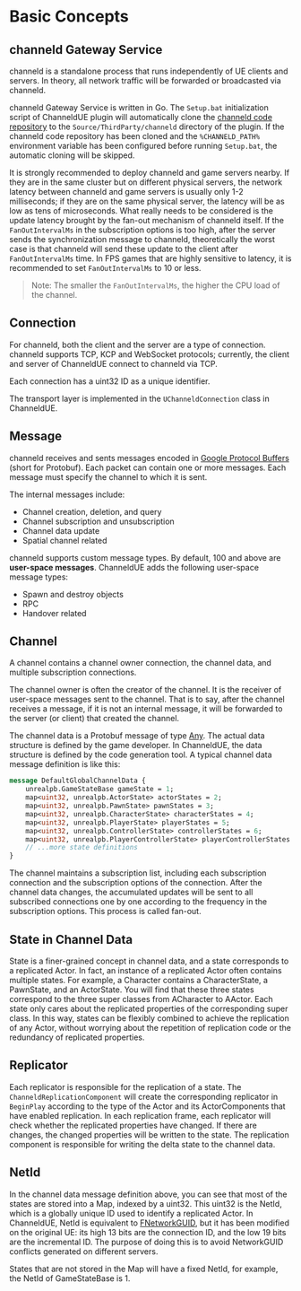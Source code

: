 # Basic Concepts
## channeld Gateway Service
channeld is a standalone process that runs independently of UE clients and servers. In theory, all network traffic will be forwarded or broadcasted via channeld.

channeld Gateway Service is written in Go. The `Setup.bat` initialization script of ChanneldUE plugin will automatically clone the [channeld code repository](https://github.com/channeldorg/channeld) to the `Source/ThirdParty/channeld` directory of the plugin. If the channeld code repository has been cloned and the `%CHANNELD_PATH%` environment variable has been configured before running `Setup.bat`, the automatic cloning will be skipped.

It is strongly recommended to deploy channeld and game servers nearby. If they are in the same cluster but on different physical servers, the network latency between channeld and game servers is usually only 1-2 milliseconds; if they are on the same physical server, the latency will be as low as tens of microseconds. What really needs to be considered is the update latency brought by the fan-out mechanism of channeld itself. If the `FanOutIntervalMs` in the subscription options is too high, after the server sends the synchronization message to channeld, theoretically the worst case is that channeld will send these update to the client after `FanOutIntervalMs` time. In FPS games that are highly sensitive to latency, it is recommended to set `FanOutIntervalMs` to 10 or less.

>Note: The smaller the `FanOutIntervalMs`, the higher the CPU load of the channel.

## Connection
For channeld, both the client and the server are a type of connection. channeld supports TCP, KCP and WebSocket protocols; currently, the client and server of ChanneldUE connect to channeld via TCP.

Each connection has a uint32 ID as a unique identifier.

The transport layer is implemented in the `UChanneldConnection` class in ChanneldUE.

## Message
channeld receives and sents messages encoded in [Google Protocol Buffers](https://protobuf.dev/) (short for Protobuf). Each packet can contain one or more messages. Each message must specify the channel to which it is sent.

The internal messages include:
- Channel creation, deletion, and query
- Channel subscription and unsubscription
- Channel data update
- Spatial channel related

channeld supports custom message types. By default, 100 and above are **user-space messages**. ChanneldUE adds the following user-space message types:
- Spawn and destroy objects
- RPC
- Handover related

## Channel
A channel contains a channel owner connection, the channel data, and multiple subscription connections.

The channel owner is often the creator of the channel. It is the receiver of user-space messages sent to the channel. That is to say, after the channel receives a message, if it is not an internal message, it will be forwarded to the server (or client) that created the channel.

The channel data is a Protobuf message of type [Any](https://protobuf.dev/programming-guides/proto3/#any). The actual data structure is defined by the game developer. In ChanneldUE, the data structure is defined by the code generation tool. A typical channel data message definition is like this:
```protobuf
message DefaultGlobalChannelData {
    unrealpb.GameStateBase gameState = 1;
    map<uint32, unrealpb.ActorState> actorStates = 2;
    map<uint32, unrealpb.PawnState> pawnStates = 3;
    map<uint32, unrealpb.CharacterState> characterStates = 4;
    map<uint32, unrealpb.PlayerState> playerStates = 5;
    map<uint32, unrealpb.ControllerState> controllerStates = 6;
    map<uint32, unrealpb.PlayerControllerState> playerControllerStates = 7;
    // ...more state definitions
}
```

The channel maintains a subscription list, including each subscription connection and the subscription options of the connection.
After the channel data changes, the accumulated updates will be sent to all subscribed connections one by one according to the frequency in the subscription options. This process is called fan-out.

## State in Channel Data
State is a finer-grained concept in channel data, and a state corresponds to a replicated Actor. In fact, an instance of a replicated Actor often contains multiple states. For example, a Character contains a CharacterState, a PawnState, and an ActorState. You will find that these three states correspond to the three super classes from ACharacter to AActor. Each state only cares about the replicated properties of the corresponding super class. In this way, states can be flexibly combined to achieve the replication of any Actor, without worrying about the repetition of replication code or the redundancy of replicated properties.

## Replicator
Each replicator is responsible for the replication of a state. The `ChanneldReplicationComponent` will create the corresponding replicator in `BeginPlay` according to the type of the Actor and its ActorComponents that have enabled replication. In each replication frame, each replicator will check whether the replicated properties have changed. If there are changes, the changed properties will be written to the state. The replication component is responsible for writing the delta state to the channel data.

## NetId
In the channel data message definition above, you can see that most of the states are stored into a Map, indexed by a uint32. This uint32 is the NetId, which is a globally unique ID used to identify a replicated Actor. In ChanneldUE, NetId is equivalent to [FNetworkGUID](https://docs.unrealengine.com/4.27/en-US/API/Runtime/Core/Misc/FNetworkGUID/), but it has been modified on the original UE: its high 13 bits are the connection ID, and the low 19 bits are the incremental ID. The purpose of doing this is to avoid NetworkGUID conflicts generated on different servers.

States that are not stored in the Map will have a fixed NetId, for example, the NetId of GameStateBase is 1.
